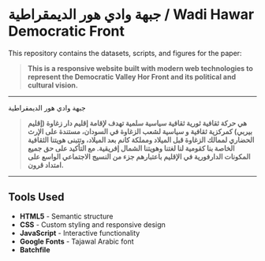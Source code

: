 #  جبهة وادي هور الديمقراطية / Wadi Hawar Democratic Front


This repository contains the datasets, scripts, and figures for the paper: 

> **This is a responsive website built with modern web technologies to represent the Democratic Valley Hor Front and its political and cultural vision.**


---


جبهة وادي هور الديمقراطية

> **هي حركة ثقافية ثورية ثقافية سياسية سلمية تهدف لإقامة إقليم دار زغاوة (إقليم بيربي) كمركزية ثقافية و سياسية لشعب الزغاوة في السودان، مستندة على الإرث الحضاري لممالك الزغاوة قبل الميلاد ومملكة كانم بعد الميلاد، وتتبنى هويتنا الثقافية الخاصة بنا كقومية لنا لغتنا وهويتنا الشمال إفريقية. مع التأكيد على حق جميع المكونات الدارفورية في الإقليم باعتبارهم جزء من النسيج الاجتماعي الواسع على امتداد قرون.**

---

## Tools Used 

- **HTML5** - Semantic structure
- **CSS** - Custom styling and responsive design
- **JavaScript** - Interactive functionality
- **Google Fonts** - Tajawal Arabic font
- **Batchfile**
